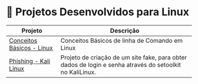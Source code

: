 # 🐧 Projetos Desenvolvidos para Linux 


| Projeto                                                              | Descrição                                                      |
|----------------------------------------------------------------------|----------------------------------------------------------------|
| [Conceitos Básicos - Linux]() | Conceitos Básicos de linha de Comando em Linux |
| [Phishing - Kali Linux](https://github.com/Carlos-CGS/Linux/tree/main/Fishing%20-%20KaliLinux) | Projeto de criação de um site fake, para obter dados de login e senha através do setoolkit no KaliLinux. |
